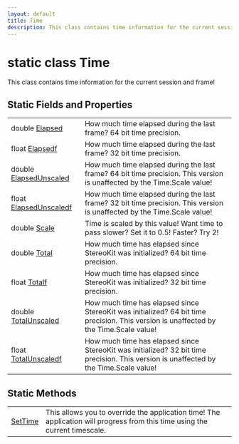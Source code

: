 ```yaml
---
layout: default
title: Time
description: This class contains time information for the current session and frame!
---
```

# static class Time

This class contains time information for the current session and frame!




## Static Fields and Properties

|  |  |
|--|--|
|double [Elapsed]({{site.url}}/Pages/Reference/Time/Elapsed.html)|How much time elapsed during the last frame? 64 bit time precision.|
|float [Elapsedf]({{site.url}}/Pages/Reference/Time/Elapsedf.html)|How much time elapsed during the last frame? 32 bit time precision.|
|double [ElapsedUnscaled]({{site.url}}/Pages/Reference/Time/ElapsedUnscaled.html)|How much time elapsed during the last frame? 64 bit time precision. This version is unaffected by the Time.Scale value!|
|float [ElapsedUnscaledf]({{site.url}}/Pages/Reference/Time/ElapsedUnscaledf.html)|How much time elapsed during the last frame? 32 bit time precision. This version is unaffected by the Time.Scale value!|
|double [Scale]({{site.url}}/Pages/Reference/Time/Scale.html)|Time is scaled by this value! Want time to pass slower? Set it to 0.5! Faster? Try 2!|
|double [Total]({{site.url}}/Pages/Reference/Time/Total.html)|How much time has elapsed since StereoKit was initialized? 64 bit time precision.|
|float [Totalf]({{site.url}}/Pages/Reference/Time/Totalf.html)|How much time has elapsed since StereoKit was initialized? 32 bit time precision.|
|double [TotalUnscaled]({{site.url}}/Pages/Reference/Time/TotalUnscaled.html)|How much time has elapsed since StereoKit was initialized? 64 bit time precision. This version is unaffected by the Time.Scale value!|
|float [TotalUnscaledf]({{site.url}}/Pages/Reference/Time/TotalUnscaledf.html)|How much time has elapsed since StereoKit was initialized? 32 bit time precision. This version is unaffected by the Time.Scale value!|


## Static Methods

|  |  |
|--|--|
|[SetTime]({{site.url}}/Pages/Reference/Time/SetTime.html)|This allows you to override the application time! The application will progress from this time using the current timescale.|

